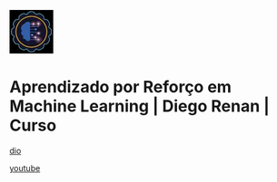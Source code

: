 ![alt text](image.png)

# Aprendizado por Reforço em Machine Learning | Diego Renan | Curso

[dio](https://web.dio.me/course/aprendizado-por-reforco-em-ml/learning/9d79b5da-04a6-427c-b072-8a6fff3f2ff4)

[youtube](https://www.youtube.com/playlist?list=PLUFkgDlXfnjtkd2U_e42E0jm-itLVTMf9)
